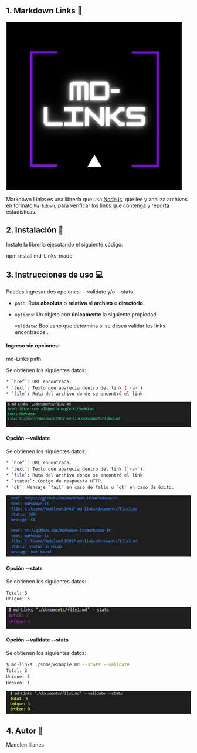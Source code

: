 ## 1. Markdown Links 🔗

![md-Links](https://github.com/madelen-illanes/LIM017-md-links/blob/main/src/images/md-Links.png)

Markdown Links es una librería que usa [Node.js](https://nodejs.org/), que lee y analiza archivos
en formato `Markdown`, para verificar los links que contenga y reporta estadísticas.

## 2. Instalación 🔧

Instale la librería ejecutando el siguiente código:

npm install md-Links-made

## 3. Instrucciones de uso 💻

Puedes ingresar dos opciones: --validate y/o --stats

* `path`: Ruta **absoluta** o **relativa** al **archivo** o **directorio**.
* `options`: Un objeto con **únicamente** la siguiente propiedad:

  `validate`: Booleano que determina si se desea validar los links
    encontrados..

#### Ingreso sin opciones:

md-Links path

Se obtienen los siguientes datos:
```sh
* `href`: URL encontrada.
* `text`: Texto que aparecía dentro del link (`<a>`).
* `file`: Ruta del archivo donde se encontró el link.
```
![!--validate!--stats](https://github.com/madelen-illanes/LIM017-md-links/blob/rama1/src/images/!--validate!--stats.png)

#### Opción --validate

Se obtienen los siguientes datos:
```sh
* `href`: URL encontrada.
* `text`: Texto que aparecía dentro del link (`<a>`).
* `file`: Ruta del archivo donde se encontró el link.
* `status`: Código de respuesta HTTP.
* `ok`: Mensaje `fail` en caso de fallo u `ok` en caso de éxito.
```
![--validate](https://github.com/madelen-illanes/LIM017-md-links/blob/main/src/images/--validate.png)

#### Opción --stats

Se obtienen los siguientes datos:

```sh
Total: 3
Unique: 3
```

![--stats](https://github.com/madelen-illanes/LIM017-md-links/blob/rama1/src/images/--stats.png)

#### Opción --validate --stats

Se obtienen los siguientes datos:

```sh
$ md-links ./some/example.md --stats --validate
Total: 3
Unique: 3
Broken: 1
```
![--validate--stats](https://github.com/madelen-illanes/LIM017-md-links/blob/rama1/src/images/--validate--stats.png)

## 4. Autor 🌼

Madelen Illanes
